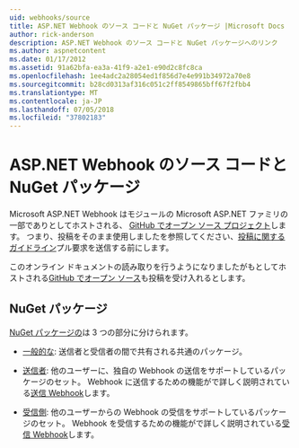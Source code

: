 ```yaml
---
uid: webhooks/source
title: ASP.NET Webhook のソース コードと NuGet パッケージ |Microsoft Docs
author: rick-anderson
description: ASP.NET Webhook のソース コードと NuGet パッケージへのリンク
ms.author: aspnetcontent
ms.date: 01/17/2012
ms.assetid: 91a62bfa-ea3a-41f9-a2e1-e90d2c8fc8ca
ms.openlocfilehash: 1ee4adc2a28054ed1f856d7e4e991b34972a70e8
ms.sourcegitcommit: b28cd0313af316c051c2ff8549865bff67f2fbb4
ms.translationtype: MT
ms.contentlocale: ja-JP
ms.lasthandoff: 07/05/2018
ms.locfileid: "37802183"
---
```

# <a name="aspnet-webhooks-source-code-and-nuget-packages"></a>ASP.NET Webhook のソース コードと NuGet パッケージ

Microsoft ASP.NET Webhook はモジュールの Microsoft ASP.NET ファミリの一部でありとしてホストされる、 [GitHub でオープン ソース プロジェクト](https://github.com/aspnet/WebHooks)します。 つまり、投稿をそのまま使用しましたを参照してください、[投稿に関するガイドライン](https://github.com/aspnet/Home/blob/master/CONTRIBUTING.md)プル要求を送信する前にします。

このオンライン ドキュメントの読み取りを行うようになりましたがもとしてホストされる[GitHub でオープン ソース](http://docs.asp.net/en/latest/contribute/style-guide.html#style-guide)も投稿を受け入れるとします。

## <a name="nuget-packages"></a>NuGet パッケージ

[NuGet パッケージの](https://nuget.org/packages?q=Microsoft.AspNet.WebHooks)は 3 つの部分に分けられます。

* [一般的な](https://www.nuget.org/packages?q=Microsoft.AspNet.WebHooks.Common): 送信者と受信者の間で共有される共通のパッケージ。

* [送信者](https://www.nuget.org/packages?q=Microsoft.AspNet.WebHooks.Custom): 他のユーザーに、独自の Webhook の送信をサポートしているパッケージのセット。 Webhook に送信するための機能がで詳しく説明されている[送信 Webhook](sending/index.md)します。

* [受信側](https://www.nuget.org/packages?q=Microsoft.AspNet.WebHooks.Receivers): 他のユーザーからの Webhook の受信をサポートしているパッケージのセット。 Webhook を受信するための機能がで詳しく説明されている[受信 Webhook](receiving/index.md)します。

